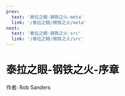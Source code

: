 ```yaml
---
prev:
  text: '泰拉之眼-钢铁之火-meta'
  link: '/泰拉之眼/钢铁之火/meta'
next:
  text: '泰拉之眼-钢铁之火-src'
  link: '/泰拉之眼/钢铁之火/src'
---
```


# 泰拉之眼-钢铁之火-序章

作者: Rob Sanders
